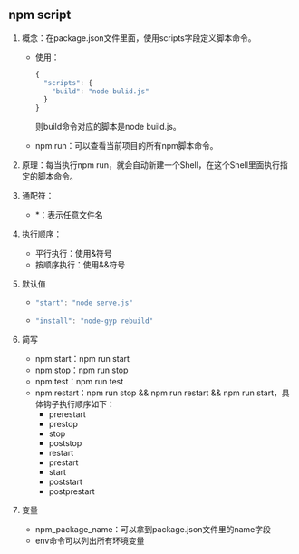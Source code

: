 ## npm script

1. 概念：在package.json文件里面，使用scripts字段定义脚本命令。

   - 使用：

     ```javascript
     {
       "scripts": {
         "build": "node bulid.js"
       }
     }
     ```

     则build命令对应的脚本是node build.js。

   - npm run：可以查看当前项目的所有npm脚本命令。

2. 原理：每当执行npm run，就会自动新建一个Shell，在这个Shell里面执行指定的脚本命令。
3. 通配符：
   - *：表示任意文件名

4. 执行顺序：
   - 平行执行：使用&符号
   - 按顺序执行：使用&&符号

5. 默认值

   - ```javascript
     "start": "node serve.js"
     ```

   - ```javascript
     "install": "node-gyp rebuild"
     ```

6. 简写
   - npm start：npm run start
   - npm stop：npm run stop
   - npm test：npm run test
   - npm restart：npm run stop && npm run restart && npm run start，具体钩子执行顺序如下：
     - prerestart
     - prestop
     - stop
     - poststop
     - restart
     - prestart
     - start
     - poststart
     - postprestart

7. 变量
   - npm_package_name：可以拿到package.json文件里的name字段
   - env命令可以列出所有环境变量

